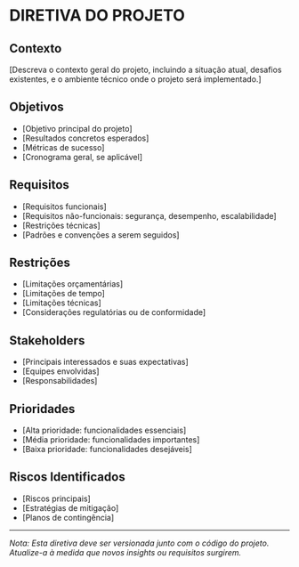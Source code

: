 # DIRETIVA DO PROJETO

## Contexto
[Descreva o contexto geral do projeto, incluindo a situação atual, desafios existentes, e o ambiente técnico onde o projeto será implementado.]

## Objetivos
- [Objetivo principal do projeto]
- [Resultados concretos esperados]
- [Métricas de sucesso]
- [Cronograma geral, se aplicável]

## Requisitos
- [Requisitos funcionais]
- [Requisitos não-funcionais: segurança, desempenho, escalabilidade]
- [Restrições técnicas]
- [Padrões e convenções a serem seguidos]

## Restrições
- [Limitações orçamentárias]
- [Limitações de tempo]
- [Limitações técnicas]
- [Considerações regulatórias ou de conformidade]

## Stakeholders
- [Principais interessados e suas expectativas]
- [Equipes envolvidas]
- [Responsabilidades]

## Prioridades
- [Alta prioridade: funcionalidades essenciais]
- [Média prioridade: funcionalidades importantes]
- [Baixa prioridade: funcionalidades desejáveis]

## Riscos Identificados
- [Riscos principais]
- [Estratégias de mitigação]
- [Planos de contingência]

---
*Nota: Esta diretiva deve ser versionada junto com o código do projeto. Atualize-a à medida que novos insights ou requisitos surgirem.*
